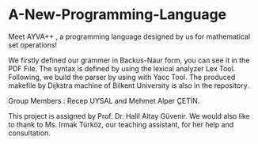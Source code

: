 # A-New-Programming-Language
Meet AYVA++ , a programming language designed by us for mathematical set operations! 

We firstly defined our grammer in Backus-Naur form, you can see it in the PDF File. The syntax is defined by using the lexical analyzer Lex Tool. Following, we build the parser by using with Yacc Tool. The produced makefile by Dijkstra machine of Bilkent University is also in the repository.

Group Members :
Recep UYSAL and Mehmet Alper ÇETİN.

This project is assigned by Prof. Dr. Halil Altay Güvenir. We would also like to thank to Ms. Irmak Türköz, our teaching assistant, for her help and consultation.
